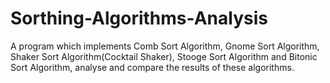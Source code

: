 # Sorthing-Algorithms-Analysis

A program which implements Comb Sort Algorithm, Gnome Sort Algorithm, Shaker Sort Algorithm(Cocktail Shaker), Stooge Sort Algorithm and Bitonic Sort Algorithm, analyse and compare the results of these algorithms.
